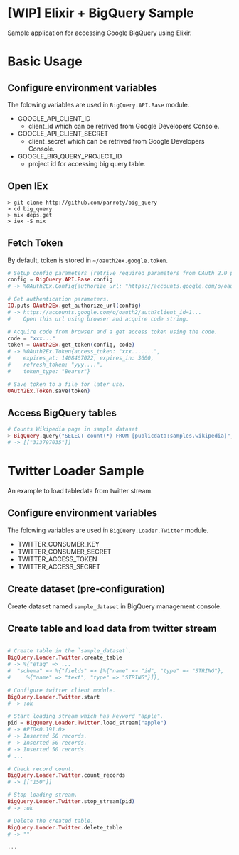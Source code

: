 [WIP] Elixir + BigQuery Sample
========

Sample application for accessing Google BigQuery using Elixir.

# Basic Usage
## Configure environment variables
The folowing variables are used in `BigQuery.API.Base` module.

- GOOGLE_API_CLIENT_ID
    - client_id which can be retrived from Google Developers Console.
- GOOGLE_API_CLIENT_SECRET
    - client_secret which can be retrived from Google Developers Console.
- GOOGLE_BIG_QUERY_PROJECT_ID
    - project id for accessing big query table.

## Open IEx
```Shell
> git clone http://github.com/parroty/big_query
> cd big_query
> mix deps.get
> iex -S mix
```

## Fetch Token
By default, token is stored in `~/oauth2ex.google.token`.

```Elixir
# Setup config parameters (retrive required parameters from OAuth 2.0 providers).
config = BigQuery.API.Base.config
# -> %OAuth2Ex.Config{authorize_url: "https://accounts.google.com/o/oauth2/auth"...

# Get authentication parameters.
IO.puts OAuth2Ex.get_authorize_url(config)
# -> https://accounts.google.com/o/oauth2/auth?client_id=1...
#    Open this url using browser and acquire code string.

# Acquire code from browser and a get access token using the code.
code = "xxx..."
token = OAuth2Ex.get_token(config, code)
# -> %OAuth2Ex.Token{access_token: "xxx.......",
#    expires_at: 1408467022, expires_in: 3600,
#    refresh_token: "yyy....",
#    token_type: "Bearer"}

# Save token to a file for later use.
OAuth2Ex.Token.save(token)
```

## Access BigQuery tables
```Elixir
# Counts Wikipedia page in sample dataset
> BigQuery.query("SELECT count(*) FROM [publicdata:samples.wikipedia]", "wikipedia")
# -> [["313797035"]]
```

# Twitter Loader Sample
An example to load tabledata from twitter stream.

## Configure environment variables
The folowing variables are used in `BigQuery.Loader.Twitter` module.

- TWITTER_CONSUMER_KEY
- TWITTER_CONSUMER_SECRET
- TWITTER_ACCESS_TOKEN
- TWITTER_ACCESS_SECRET

## Create dataset (pre-configuration)
Create dataset named `sample_dataset` in BigQuery management console.

## Create table and load data from twitter stream
```elixir

# Create table in the `sample_dataset`.
BigQuery.Loader.Twitter.create_table
# -> %{"etag" => ...
#  "schema" => %{"fields" => [%{"name" => "id", "type" => "STRING"},
#     %{"name" => "text", "type" => "STRING"}]},

# Configure twitter client module.
BigQuery.Loader.Twitter.start
# -> :ok

# Start loading stream which has keyword "apple".
pid = BigQuery.Loader.Twitter.load_stream("apple")
# -> #PID<0.191.0>
# -> Inserted 50 records.
# -> Inserted 50 records.
# -> Inserted 50 records.
# ...

# Check record count.
BigQuery.Loader.Twitter.count_records
# -> [["150"]]

# Stop loading stream.
BigQuery.Loader.Twitter.stop_stream(pid)
# -> :ok

# Delete the created table.
BigQuery.Loader.Twitter.delete_table
# -> ""

...
